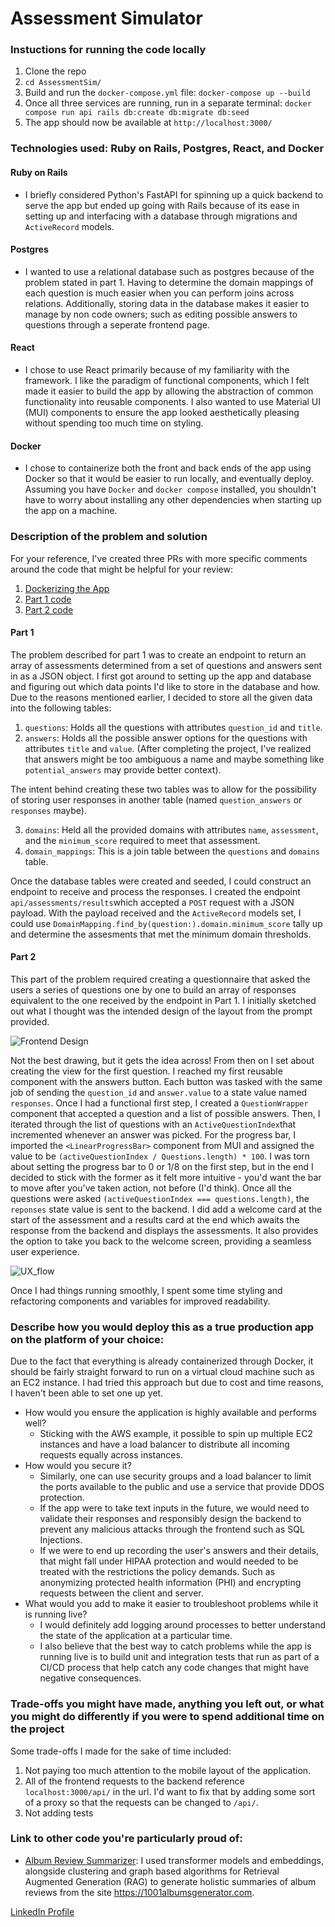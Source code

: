# Assessment Simulator

### Instuctions for running the code locally
1. Clone the repo
2. `cd AssessmentSim/`
3. Build and run the `docker-compose.yml` file: `docker-compose up --build`
4. Once all three services are running, run in a separate terminal: `docker compose run api rails db:create db:migrate db:seed`
5. The app should now be available at `http://localhost:3000/`
   
### Technologies used: Ruby on Rails, Postgres, React, and Docker

#### Ruby on Rails
- I briefly considered Python's FastAPI for spinning up a quick backend to serve the app but ended up going with Rails because of its ease in setting up and interfacing with a database through migrations and `ActiveRecord` models.
  
#### Postgres
- I wanted to use a relational database such as postgres because of the problem stated in part 1. Having to determine the domain mappings of each question is much easier when you can perform joins across relations. Additionally, storing data in the database makes it easier to manage by non code owners; such as editing possible answers to questions through a seperate frontend page.

#### React 
- I chose to use React primarily because of my familiarity with the framework. I like the paradigm of functional components, which I felt made it easier to build the app by allowing the abstraction of common functionality into reusable components. I also wanted to use Material UI (MUI) components to ensure the app looked aesthetically pleasing without spending too much time on styling.

#### Docker
- I chose to containerize both the front and back ends of the app using Docker so that it would be easier to run locally, and eventually deploy. Assuming you have `Docker` and `docker compose` installed, you shouldn't have to worry about installing any other dependencies when starting up the app on a machine.

### Description of the problem and solution

For your reference, I've created three PRs with more specific comments around the code that might be helpful for your review:
1. [Dockerizing the App](https://github.com/Xenox473/AssessmentSim/pull/1)
2. [Part 1 code](https://github.com/Xenox473/AssessmentSim/pull/3)
3. [Part 2 code](https://github.com/Xenox473/AssessmentSim/pull/4)

#### Part 1

The problem described for part 1 was to create an endpoint to return an array of assessments determined from a set of questions and answers sent in as a JSON object. I first got around to setting up the app and database and figuring out which data points I'd like to store in the database and how. Due to the reasons mentioned earlier, I decided to store all the given data into the following tables:
1. `questions`: Holds all the questions with attributes `question_id` and `title`.
2. `answers`: Holds all the possible answer options for the questions with attributes `title` and `value`. (After completing the project, I've realized that answers might be too ambiguous a name and maybe something like `potential_answers` may provide better context).

The intent behind creating these two tables was to allow for the possibility of storing user responses in another table (named `question_answers` or `responses` maybe).

3. `domains`: Held all the provided domains with attributes `name`, `assessment`, and the `minimum_score` required to meet that assessment.
4. `domain_mappings`: This is a join table between the `questions` and `domains` table.

Once the database tables were created and seeded, I could construct an endpoint to receive and process the responses. I created the endpoint `api/assessments/results`which accepted a `POST` request with a JSON payload. With the payload received and the `ActiveRecord` models set, I could use `DomainMapping.find_by(question:).domain.minimum_score` tally up and determine the assesments that met the minimum domain thresholds.

#### Part 2

This part of the problem required creating a questionnaire that asked the users a series of questions one by one to build an array of responses equivalent to the one received by the endpoint in Part 1. I initially sketched out what I thought was the intended design of the layout from the prompt provided.

![Frontend Design](readme_media/frontend_design.png) 

Not the best drawing, but it gets the idea across! From then on I set about creating the view for the first question. I reached my first reusable component with the answers button. Each button was tasked with the same job of sending the `question_id` and `answer.value` to a state value named `responses`. Once I had a functional first step, I created a `QuestionWrapper` component that accepted a question and a list of possible answers. Then, I iterated through the list of questions with an `ActiveQuestionIndex`that incremented whenever an answer was picked. For the progress bar, I imported the `<LinearProgressBar>` component from MUI and assigned the value to be `(activeQuestionIndex / Questions.length) * 100`. I was torn about setting the progress bar to 0 or 1/8 on the first step, but in the end I decided to stick with the former as it felt more intuitive - you'd want the bar to move after you've taken action, not before (I'd think). Once all the questions were asked `(activeQuestionIndex === questions.length)`, the `reponses` state value is sent to the backend. I did add a welcome card at the start of the assessment and a results card at the end which awaits the response from the backend and displays the assessments. It also provides the option to take you back to the welcome screen, providing a seamless user experience.

![UX_flow](readme_media/UX_flow.gif)

Once I had things running smoothly, I spent some time styling and refactoring components and variables for improved readability. 

### Describe how you would deploy this as a true production app on the platform of your choice:
  Due to the fact that everything is already containerized through Docker, it should be fairly straight forward to run on a virtual cloud machine such as an EC2 instance. I had tried this approach but due to cost and time reasons, I haven't been able to set one up yet. 
- How would you ensure the application is highly available and performs well?
  - Sticking with the AWS example, it possible to spin up multiple EC2 instances and have a load balancer to distribute all incoming requests equally across instances.
- How would you secure it?
  - Similarly, one can use security groups and a load balancer to limit the ports available to the public and use a service that provide DDOS protection.
  - If the app were to take text inputs in the future, we would need to validate their responses and responsibly design the backend to prevent any malicious attacks through the frontend such as SQL Injections.
  - If we were to end up recording the user's answers and their details, that might fall under HIPAA protection and would needed to be treated with the restrictions the policy demands. Such as anonymizing protected health information (PHI) and encrypting requests between the client and server.
- What would you add to make it easier to troubleshoot problems while it is running live?
  - I would definitely add logging around processes to better understand the state of the application at a particular time.
  - I also believe that the best way to catch problems while the app is running live is to build unit and integration tests that run as part of a CI/CD process that help catch any code changes that might have negative consequences.

### Trade-offs you might have made, anything you left out, or what you might do differently if you were to spend additional time on the project

Some trade-offs I made for the sake of time included:
1. Not paying too much attention to the mobile layout of the application. 
2. All of the frontend requests to the backend reference `localhost:3000/api/` in the url. I'd want to fix that by adding some sort of a proxy so that the requests can be changed to `/api/`. 
3. Not adding tests

### Link to other code you're particularly proud of:
- [Album Review Summarizer](https://github.com/Xenox473/review_summarizer): I used transformer models and embeddings, alongside clustering and graph based algorithms for Retrieval Augmented Generation (RAG) to generate holistic summaries of album reviews from the site https://1001albumsgenerator.com.

[LinkedIn Profile](https://www.linkedin.com/in/avd473/)
